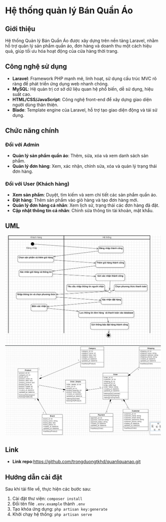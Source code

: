# Hệ thống quản lý Bán Quần Áo

## Giới thiệu

Hệ thống Quản lý Bán Quần Áo được xây dựng trên nền tảng Laravel, nhằm hỗ trợ quản lý sản phẩm quần áo, đơn hàng và doanh thu một cách hiệu quả, giúp tối ưu hóa hoạt động của cửa hàng thời trang.

## Công nghệ sử dụng

-   **Laravel**: Framework PHP mạnh mẽ, linh hoạt, sử dụng cấu trúc MVC rõ ràng để phát triển ứng dụng web nhanh chóng.
-   **MySQL**: Hệ quản trị cơ sở dữ liệu quan hệ phổ biến, dễ sử dụng, hiệu suất cao.
-   **HTML/CSS/JavaScript**: Công nghệ front-end để xây dựng giao diện người dùng thân thiện.
-   **Blade**: Template engine của Laravel, hỗ trợ tạo giao diện động và tái sử dụng.

## Chức năng chính

### Đối với Admin

-   **Quản lý sản phẩm quần áo**: Thêm, sửa, xóa và xem danh sách sản phẩm.
-   **Quản lý đơn hàng**: Xem, xác nhận, chỉnh sửa, xóa và quản lý trạng thái đơn hàng.

### Đối với User (Khách hàng)

-   **Xem sản phẩm**: Duyệt, tìm kiếm và xem chi tiết các sản phẩm quần áo.
-   **Đặt hàng**: Thêm sản phẩm vào giỏ hàng và tạo đơn hàng mới.
-   **Quản lý đơn hàng cá nhân**: Xem lịch sử, trạng thái các đơn hàng đã đặt.
-   **Cập nhật thông tin cá nhân**: Chỉnh sửa thông tin tài khoản, mật khẩu.

## UML

![image](image_readme/Activity_Diagram.jpg)
![image](image_readme/Class_Diagram.jpg)

## Link

-   **Link repo**:https://github.com/trongduongtkhd/quanliquanao.git

## Hướng dẫn cài đặt

Sau khi tải file về, thực hiện các bước sau:

1. Cài đặt thư viện: `composer install`
2. Đổi tên file `.env.example` thành `.env`
3. Tạo khóa ứng dụng: `php artisan key:generate`
4. Khởi chạy hệ thống: `php artisan serve`
